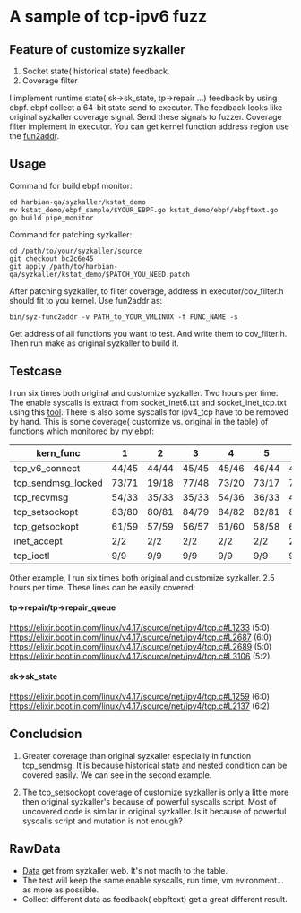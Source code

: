 # A sample of tcp-ipv6 fuzz

## Feature of customize syzkaller
1. Socket state( historical state) feedback.
2. Coverage filter

I implement runtime state( sk->sk_state, tp->repair ...) feedback by using ebpf. ebpf collect a 64-bit state send to executor. The feedback looks like original syzkaller coverage signal. Send these signals to fuzzer. Coverage filter implement in executor. You can get kernel function address region use the [fun2addr](https://github.com/hardenedlinux/harbian-qa/blob/master/syz_patch/fun2addr.go).

## Usage  
Command for build ebpf monitor:
```  
cd harbian-qa/syzkaller/kstat_demo
mv kstat_demo/ebpf_sample/$YOUR_EBPF.go kstat_demo/ebpf/ebpftext.go
go build pipe_monitor
```  
Command for patching syzkaller:
```  
cd /path/to/your/syzkaller/source
git checkout bc2c6e45
git apply /path/to/harbian-qa/syzkaller/kstat_demo/$PATCH_YOU_NEED.patch
```
After patching syzkaller, to filter coverage, address in executor/cov_filter.h should fit to you kernel. Use fun2addr as:
```  
bin/syz-func2addr -v PATH_to_YOUR_VMLINUX -f FUNC_NAME -s
```
Get address of all functions you want to test. And write them to cov_filter.h. Then run make as original syzkaller to build it.

## Testcase
I run six times both original and customize syzkaller. Two hours per time. The enable syscalls is extract from socket_inet6.txt and socket_inet_tcp.txt using this [tool](https://github.com/hardenedlinux/harbian-qa/blob/master/syz_patch/extract_syscall_names_from_prog.py). There is also some syscalls for ipv4_tcp have to be removed by hand.
This is some coverage( customize vs. original in the table) of functions which monitored by my ebpf:  

|kern_func | 1 | 2 | 3 | 4 | 5 | 6 |  
| -------- | - | - | - | - | - | - |  
| tcp_v6_connect | 44/45 | 44/44 | 45/45 | 45/46 | 46/44 | 45/45 |  
| tcp_sendmsg_locked | 73/71 | 19/18 | 77/48 | 73/20 | 73/17 | 72/20 |  
| tcp_recvmsg | 54/33 | 35/33 | 35/33 | 54/36 | 36/33 | 48/36 |  
| tcp_setsockopt | 83/80 | 80/81 | 84/79 | 84/82 | 82/81 | 84/83 |  
| tcp_getsockopt | 61/59 | 57/59 | 56/57 | 61/60 | 58/58 | 60/58 |  
| inet_accept | 2/2 | 2/2 | 2/2 | 2/2 | 2/2 | 2/2 |  
| tcp_ioctl | 9/9 | 9/9 | 9/9 | 9/9 | 9/9 | 9/9 |

Other example, I run six times both original and customize syzkaller. 2.5 hours per time. These lines can be easily covered:  
#### tp->repair/tp->repair_queue
https://elixir.bootlin.com/linux/v4.17/source/net/ipv4/tcp.c#L1233 (5:0)
https://elixir.bootlin.com/linux/v4.17/source/net/ipv4/tcp.c#L2687 (6:0)
https://elixir.bootlin.com/linux/v4.17/source/net/ipv4/tcp.c#L2689 (5:0)
https://elixir.bootlin.com/linux/v4.17/source/net/ipv4/tcp.c#L3106 (5:2)

#### sk->sk_state
https://elixir.bootlin.com/linux/v4.17/source/net/ipv4/tcp.c#L1259 (6:0)
https://elixir.bootlin.com/linux/v4.17/source/net/ipv4/tcp.c#L2137 (6:2)

## Concludsion
1. Greater coverage than original syzkaller especially in function tcp_sendmsg. It is because historical state and nested condition can be covered easily. We can see in the second example.

2. The tcp_setsockopt coverage of customize syzkaller is only a little more then original syzkaller's because of powerful syscalls script. Most of uncovered code is similar in original syzkaller. Is it because of powerful syscalls script and mutation is not enough?

## RawData
* [Data](data.tar.bz2) get from syzkaller web. It's not macth to the table.
* The test will keep the same enable syscalls, run time, vm evironment... as more as possible.
* Collect different data as feedback( ebpftext) get a great different result.